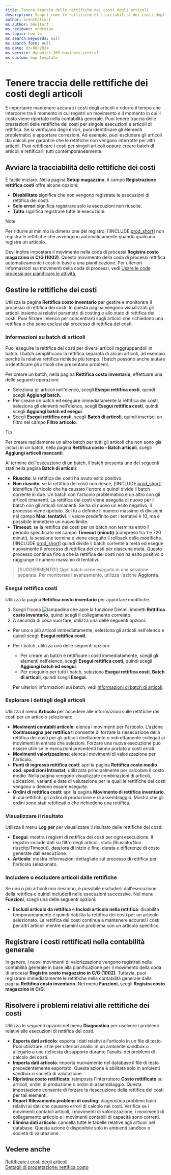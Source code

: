```yaml
---
title: Tenere traccia delle rettifiche dei costi degli articoli
description: Scopri come le rettifiche di tracciabilità dei costi degli articoli possono aiutarti a mantenere accurati i dati sui costi degli articoli.
author: brentholtorf
ms.author: bholtorf
ms.reviewer: andreipa
ms.topic: how-to
ms.search.keywords: null
ms.search.form: null
ms.date: 03/08/2024
ms.service: dynamics-365-business-central
ms.custom: bap-template
---
```


# Tenere traccia delle rettifiche dei costi degli articoli

È importante mantenere accurati i costi degli articoli e ridurre il tempo che intercorre tra il momento in cui registri un movimento e il momento in cui il costo viene riportato nella contabilità generale. Puoi tenere traccia delle prestazioni delle rettifiche dei costi per singole esecuzioni e articoli di rettifica. Se si verificano degli errori, puoi identificare gli elementi problematici e apportare correzioni. Ad esempio, puoi escludere gli articoli dai calcoli per garantire che le rettifiche non vengano interrotte per altri articoli. Puoi rettificare i costi per singoli articoli oppure creare batch di articoli e rettificarli tutti contemporaneamente.

## Avviare la tracciabilità delle rettifiche dei costi

È facile iniziare. Nella pagina **Setup magazzino**, il campo **Registrazione rettifica costi** offre alcune opzioni:

* **Disabilitato** significa che non vengono registrate le esecuzioni di rettifica dei costi.
* **Solo errori** significa registrare solo le esecuzioni non riuscite.
* **Tutto** significa registrare tutte le esecuzioni.

> [!NOTE]
> Per ridurre al minimo la dimensione del registro, [!INCLUDE [prod_short](includes/prod_short.md)] non registra le rettifiche che avvengono automaticamente quando qualcuno registra un articolo.

Devi inoltre impostare il movimento nella coda di processi **Registra costo magazzino in C/G (1002)**. Questo movimento della coda di processi rettifica automaticamente i costi in base a una pianificazione. Per ulteriori informazioni sui movimenti della coda di processi, vedi [Usare le code processi per pianificare le attività](admin-job-queues-schedule-tasks.md).

## Gestire le rettifiche dei costi

Utilizza la pagina **Rettifica costo inventario** per gestire e monitorare il processo di rettifica dei costi. In questa pagina vengono visualizzati gli articoli insieme ai relativi parametri di costing e allo stato di rettifica dei costi. Puoi filtrare l'elenco per concentrarti sugli articoli che richiedono una rettifica o che sono esclusi dal processo di rettifica dei costi.

### Informazioni su batch di articoli

Puoi eseguire la rettifica dei costi per diversi articoli raggruppandoli in batch. I batch semplificano la rettifica separata di alcuni articoli, ad esempio perché la relativa rettifica richiede più tempo. I batch possono anche aiutare a identificare gli articoli che presentano problemi.

Per creare un batch, nella pagina **Rettifica costo inventario**, effettuare una delle seguenti operazioni:

* Seleziona gli articoli nell'elenco, scegli **Esegui rettifica costi**, quindi scegli **Aggiungi batch**.
* Per creare un batch ed eseguire immediatamente la rettifica dei costi, seleziona gli elementi nell'elenco, scegli **Esegui rettifica costi**, quindi scegli **Aggiungi batch ed esegui**.
* Scegli **Esegui rettifica costi**, scegli **Batch di articoli**, quindi inserisci un filtro nel campo **Filtro articolo**.
  
> [!TIP]
> Per creare rapidamente un altro batch per tutti gli articoli che non sono già inclusi in un batch, nella pagina **Rettifica costo - Batch articoli**, scegli **Aggiungi articoli mancanti**.

Al termine dell'esecuzione di un batch, il batch presenta uno dei seguenti stati nella pagina **Batch di articoli**:

* **Riuscito**: la rettifica dei costi ha avuto esito positivo.
* **Non riuscito**: se la rettifica dei costi non riesce, [!INCLUDE [prod_short](includes/prod_short.md)] identifica l'articolo che ha causato l'errore e quindi divide il batch corrente in due. Un batch con l'articolo problematico e un altro con gli articoli rimanenti. La rettifica dei costi viene eseguita di nuovo per il batch con gli articoli rimanenti. Se ha di nuovo un esito negativo, il processo viene ripetuto. Sei tu a definire il numero massimo di divisioni nel campo **Max. tentativi**. Il valore predefinito per i tentativi è 10, ma è possibile immettere un nuovo limite.
* **Timeout**: se la rettifica dei costi per un batch non termina entro il periodo specificato nel campo **Timeout (minuti)** (compreso tra 1 e 720 minuti), la sessione termina e viene eseguito il rollback delle modifiche. [!INCLUDE [prod_short](includes/prod_short.md)] quindi divide il batch corrente a metà ed esegue nuovamente il processo di rettifica dei costi per ciascuna metà. Questo processo continua fino a che la rettifica dei costi non ha esito positivo o raggiunge il numero massimo di tentativi.

> [SUGGERIMENTO!] Ogni batch viene eseguito in una sessione separata. Per monitorare l'avanzamento, utilizza l'azione **Aggiorna**.

### Esegui rettifica costi

Utilizza la pagina **Rettifica costo inventario** per apportare modifiche.

1. Scegli l'icona ![lampadina che apre la funzione Dimmi.](media/ui-search/search_small.png "Informazioni sull'operazione che si desidera eseguire") immetti **Rettifica costo inventario**, quindi scegli il collegamento correlato.
1. A seconda di cosa vuoi fare, utilizza una delle seguenti opzioni:

  * Per uno o più articoli immediatamente, seleziona gli articoli nell'elenco e quindi scegli **Esegui rettifica costi**.
  * Per i batch, utilizza una delle seguenti opzioni:

    * Per creare un batch e rettificare i costi immediatamente, scegli gli elementi nell'elenco, scegli **Esegui rettifica costi**, quindi scegli **Aggiungi batch ed esegui**.
    * Per eseguirlo per tutti i batch, seleziona **Esegui rettifica costi**, **Batch di articoli**, quindi scegli **Esegui**.
    
    Per ulteriori informazioni sui batch, vedi [Informazioni di batch di articoli](#about-item-batches).

### Esplorare i dettagli degli articoli

Utilizza il menu **Articolo** per accedere alle informazioni sulle rettifiche dei costi per un articolo selezionato.

* **Movimenti contabili articolo**: elenca i movimenti per l'articolo. L'azione **Contrassegna per rettifica** ti consente di forzare la riesecuzione della rettifica dei costi per gli articoli direttamente o indirettamente collegati ai movimenti in entrata che selezioni. Forzare una nuova esecuzione può essere utile se le esecuzioni precedenti hanno portato a costi errati.
* **Movimenti valorizzazione**: elenca i movimenti di valorizzazione per l'articolo.
* **Punti di ingresso rettifica costi**: apri la pagina **Rettifica costo medio cod. spedizioni Intrastat**, utilizzata principalmente per calcolare il costo medio. Nella pagina vengono visualizzate combinazioni di articoli, ubicazioni, varianti e date di valutazione per le quali le rettifiche dei costi vengono o devono essere eseguite.
* **Ordini di rettifica costi**: apri la pagina **Movimento di rettifica inventario**, in cui rettifichi gli ordini di produzione e di assemblaggio. Mostra che gli ordini sono stati rettificati o che richiedono una rettifica.

### Visualizzare il risultato

Utilizza il menu **Log per** per visualizzare il risultato delle rettifiche dei costi:

* **Esegui**: mostra i registri di rettifica dei costi per ogni esecuzione. Il registro include dati su filtro degli articoli, stato (Riuscito/Non riuscito/Timeout), data/ora di inizio e fine, durata e differenze di costo generate dall'esecuzione.
* **Articolo**: mostra informazioni dettagliate sul processo di rettifica per l'articolo selezionato.

### Includere o escludere articoli dalle rettifiche

Se uno o più articoli non riescono, è possibile escluderli dall'esecuzione della rettifica e quindi includerli nelle esecuzioni successive. Nel menu **Funzioni**, scegli una delle seguenti opzioni:

* **Escludi articolo da rettifica** e **Includi articolo nella rettifica**: disabilita temporaneamente e quindi riabilita la rettifica dei costi per un articolo selezionato. La rettifica dei costi continua a mantenere accurati i costi per altri articoli mentre esamini un problema con un articolo specifico.

## Registrare i costi rettificati nella contabilità generale

In genere, i nuovi movimenti di valorizzazione vengono registrati nella contabilità generale in base alla pianificazione per il movimento della coda di processi **Registra costo magazzino in C/G (1002)**. Tuttavia, puoi registrare immediatamente le rettifiche nella contabilità generale dalla pagina **Rettifica costo inventario**. Nel menu **Funzioni**, scegli **Registra costo magazzino in C/G**.

## Risolvere i problemi relativi alle rettifiche dei costi

Utilizza le seguenti opzioni nel menu **Diagnostica** per risolvere i problemi relativi alle esecuzioni di rettifica dei costi.

* **Esporta dati articolo**: esporta i dati relativi all'articolo in un file di testo. Puoi utilizzare il file per ulteriori analisi in un ambiente sandbox o allegarlo a una richiesta di supporto durante l'analisi dei problemi di calcolo dei costi.
* **Importa dati articolo**: importa nuovamente nel database il file di testo precedentemente esportato. Questa azione è abilitata solo in ambienti sandbox o società di valutazione.
* **Ripristina costo rettificato**: reimposta l'interruttore **Costo rettificato** su articoli, ordini di produzione o ordini di assemblaggio. Questa impostazione consente di forzare la riesecuzione della rettifica dei costi per tali elementi.
* **Report Rilevamento problemi di costing**: diagnostica problemi tipici relativi ai dati che causano errori di calcolo nei costi. Verifica se i movimenti contabili articoli, i movimenti di valorizzazione, i movimenti di collegamento articolo e i movimenti contabili di capacità sono corretti.
* **Elimina dati articolo**: cancella tutte le tabelle relative agli articoli nel database. Questa azione è disponibile solo in ambienti sandbox o società di valutazione.

## Vedere anche

[Rettificare i costi degli articoli](inventory-how-adjust-item-costs.md)  
[Dettagli di progettazione: rettifica costo](design-details-cost-adjustment.md)  
